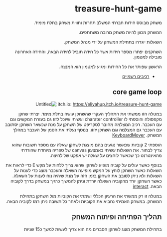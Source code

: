 <div dir='rtl' lang='he'>
  
# treasure-hunt-game

משחק מבוסס חידות חברתי המשלב תחרות וחווית משחק בתלת מימיד.
  
המשחק מכוון להיות משחק מרובה משתתפים.
  
השאלות יוגדרו בתחילת המשחק על ידי מנהל המשחק.
 
 השחקנים יפתרו מספר חידות אשר כל חידה תוביל לחידה הבאה\,
 והחידה האחרונה מובילה למטמון.
 
 הראשון שפותר את כל החידות ומגיע למטמון הוא המנצח.
 

  * [רכיבים רשמיים](https://github.com/eli-game-dev/treasure-hunt-game/blob/main/formal-elements.md)

## core game loop
 itch.io: https://eliyahup.itch.io/treasure-hunt-game
![Untitled](https://user-images.githubusercontent.com/57856087/142923652-010775e3-cfbc-47c5-9c97-48f89c13a05d.png)

במטלה הזו ממשתי את התהליך העקרי שהשחקן עושה בתלת מימד.
יצרתי שחקן מקפסולה והוספתי לו charater controller ועשיתי שיוכל לזוז גם בעזרת המקשים וגם עם העכבר.
 רכיב המצלמה מחובר לסקריפט של השחקן על מנת שכשאר השחקן יסתובב עם העכבר גם המצלמה וגם השחקן יזוזו.
בנוסף נעלתי את הסמן של העכבר במהלך המשחק.
[KeyboardMover](https://github.com/eli-game-dev/treasure-hunt-game/blob/main/Assets/scripts/KeyboardMover.cs)

הוספתי 2 קוביות שכאשר נוגעים בהם מוצגת לשחקן שאלה עם מספר תשובות שהוא צריך לבחור.
את השאלות עשיתי באמצעון canvas של ספריה מיוחדת שהורדתי מהאינטרנט
כך שכאשר לוחצים על שאלה יש אפקט של לחיצה.

בנוסף כאשר עולים על קוביה מופיע לשחקן שהוא צריך ללחות על מקש E כדי לראות את השאלות כאשר השחקן לוחץ על המקש מופיעה השאלה והעכבר מוצג כדי לענות על השאלות ולא ניתן לסובב את השחקן בזמן הזה על מנת שיהיה נוח לענות על השאלה.
כאשר השחקן יורד מהקוביה השאלה יורדת וניתן להמשיך כרגיך במשחק בדרך לקוביה הבאה.
[interact](https://github.com/eli-game-dev/treasure-hunt-game/blob/main/Assets/scripts/interact.cs)

במטלה זו רק ממשתי את הרעיון הכללי ושמתי את הקוביות מול השחקן בתחילת המשחק. במשחק האמיתי נחביא את הקוביות ולאחר כל תשובה ניתן רמז לקוביה הבאה.

##  תהליך הפתיחה ופיתוח המשחק 
בתחילת המשחק מוצג לשחקן הסברים מה הוא צריך לעשות למשך כ15 שניות 
[]()
[]()

</div>
